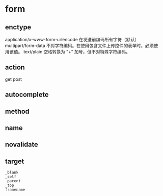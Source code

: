 # form
## enctype

application/x-www-form-urlencode 在发送前编码所有字符（默认）
multipart/form-data              不对字符编码。在使用包含文件上传控件的表单时，必须使用该值。
text/plain                       空格转换为 "+" 加号，但不对特殊字符编码。

## action

get
post

## autocomplete
## method
## name
## novalidate
## target
```
_blank
_self
_parent
_top
framename
```
